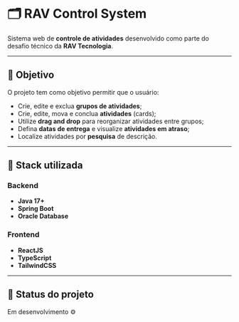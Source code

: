 # 🗂️ RAV Control System

Sistema web de **controle de atividades** desenvolvido como parte do desafio técnico da **RAV Tecnologia**.

---

## 🎯 Objetivo

O projeto tem como objetivo permitir que o usuário:

- Crie, edite e exclua **grupos de atividades**;
- Crie, edite, mova e conclua **atividades** (cards);
- Utilize **drag and drop** para reorganizar atividades entre grupos;
- Defina **datas de entrega** e visualize **atividades em atraso**;
- Localize atividades por **pesquisa** de descrição.

---

## 🧰 Stack utilizada

### Backend

- **Java 17+**
- **Spring Boot**
- **Oracle Database**

### Frontend

- **ReactJS**
- **TypeScript**
- **TailwindCSS**

---

## 🧪 Status do projeto

Em desenvolvimento ⚙️
